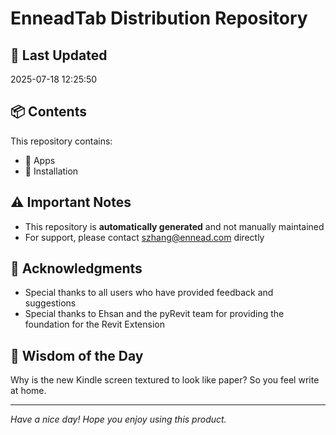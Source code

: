 # EnneadTab Distribution Repository

## 📅 Last Updated
2025-07-18 12:25:50



## 📦 Contents
This repository contains:
- 📂 Apps
- 📂 Installation

## ⚠️ Important Notes
- This repository is **automatically generated** and not manually maintained
- For support, please contact szhang@ennead.com directly

## 🙏 Acknowledgments
- Special thanks to all users who have provided feedback and suggestions
- Special thanks to Ehsan and the pyRevit team for providing the foundation for the Revit Extension

## 💭 Wisdom of the Day
Why is the new Kindle screen textured to look like paper? So you feel write at home.

---
*Have a nice day! Hope you enjoy using this product.*
